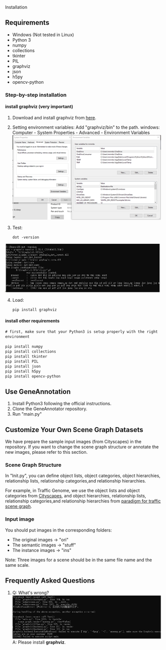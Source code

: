 Installation

## Requirements

- Windows (Not tested in Linux)
- Python 3
- numpy
- collections
- tkinter
- PIL
- graphviz
- json
- h5py
- opencv-python

### Step-by-step installation

 #### install graphviz (very important)
1. Download and install graphviz from [here](https://graphviz.org/download/).
2. Setting environment variables: Add "graphviz/bin" to the path.
    windows: Computer - System Properties - Advanced - Environment Variables
    ![image](../teaser_image/EV.png)
3. Test:

       dot -version

![image](../teaser_image/graphviz.png)

4. Load:

       pip install graphviz

 #### install other requirements
    # first, make sure that your Python3 is setup properly with the right environment
  
    pip install numpy
    pip install collections
    pip install tkinter
    pip install PIL
    pip install json
    pip install h5py
    pip install opencv-python
    
    

## Use GeneAnnotation
1. Install Python3 following the official instructions.
2. Clone the GeneAnnotator repository.
3. Run "main.py"

## Customize Your Own Scene Graph Datasets
We have prepare the sample input images (from Cityscapes) in the repository. If you want to change the scene graph structure or annotate the new images, please refer to this section.

### Scene Graph Structure
In "Init.py", you can define object lists, object categories, object hierarchies, relationship lists, relationship categories,and relationship hierarchies.

For example, in Traffic Genome, we use the object lists and object categories from [Cityscapes](https://www.cityscapes-dataset.com/dataset-overview/), and object hierarchies, relationship lists, relationship categories,and relationship hierarchies from [paradigm for traffic scene graph](https://dl.acm.org/doi/10.1145/3436369.3437437).

### Input image
You should put images in the corresponding folders:
- The original images -> "ori" 
- The semantic images -> "stuff"  
- The instance images -> "ins" 

Note: Three images for a scene should be in the same file name and the same scale.

## Frequently Asked Questions
1. Q: What's wrong?
![image](../teaser_image/question1.png)
A: Please install **graphviz**.
